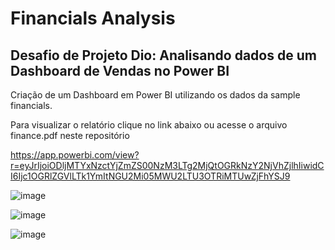 # Financials Analysis

## Desafio de Projeto Dio: Analisando dados de um Dashboard de Vendas no Power BI

Criação de um Dashboard em Power BI utilizando os dados da sample financials. 

Para visualizar o relatório clique no link abaixo ou acesse o arquivo finance.pdf neste repositório

https://app.powerbi.com/view?r=eyJrIjoiODljMTYxNzctYjZmZS00NzM3LTg2MjQtOGRkNzY2NjVhZjlhIiwidCI6Ijc1OGRlZGVlLTk1YmItNGU2Mi05MWU2LTU3OTRiMTUwZjFhYSJ9

![image](https://github.com/amandalmeida2/Finance_Analysis/assets/121555406/6ac559b1-ce76-48d6-98d7-770b67e08d40)

![image](https://github.com/amandalmeida2/Finance_Analysis/assets/121555406/5ade527c-0395-4578-938e-22a64f44db65)

![image](https://github.com/amandalmeida2/Finance_Analysis/assets/121555406/7ad002e3-7074-45b3-9e4a-609ac56e596a)
